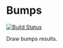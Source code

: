 # Bumps

[![Build Status](https://travis-ci.org/johnwalley/bumps.svg?branch=master)](https://travis-ci.org/johnwalley/bumps)

Draw bumps results.
